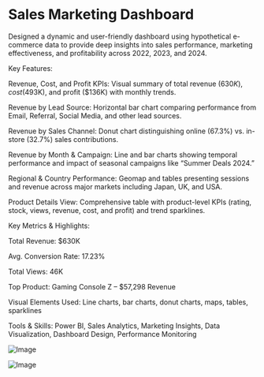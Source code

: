 # Sales Marketing Dashboard 

Designed a dynamic and user-friendly dashboard using hypothetical e-commerce data to provide deep insights into sales performance, marketing effectiveness, and profitability across 2022, 2023, and 2024.

Key Features:

Revenue, Cost, and Profit KPIs:
Visual summary of total revenue ($630K), cost ($493K), and profit ($136K) with monthly trends.


Revenue by Lead Source:
Horizontal bar chart comparing performance from Email, Referral, Social Media, and other lead sources.


Revenue by Sales Channel:
Donut chart distinguishing online (67.3%) vs. in-store (32.7%) sales contributions.


Revenue by Month & Campaign:
Line and bar charts showing temporal performance and impact of seasonal campaigns like “Summer Deals 2024.”


Regional & Country Performance:
Geomap and tables presenting sessions and revenue across major markets including Japan, UK, and USA.


Product Details View:
Comprehensive table with product-level KPIs (rating, stock, views, revenue, cost, and profit) and trend sparklines.


Key Metrics & Highlights:

Total Revenue: $630K

Avg. Conversion Rate: 17.23%

Total Views: 46K

Top Product: Gaming Console Z – $57,298 Revenue


Visual Elements Used:
Line charts, bar charts, donut charts, maps, tables, sparklines


Tools & Skills:
Power BI, Sales Analytics, Marketing Insights, Data Visualization, Dashboard Design, Performance Monitoring

![Image](https://github.com/user-attachments/assets/492cc6b5-6959-4fb9-8144-fcc73480cad1)

![Image](https://github.com/user-attachments/assets/78daedbb-2b7e-4db5-9c91-7bb24b74272b)
